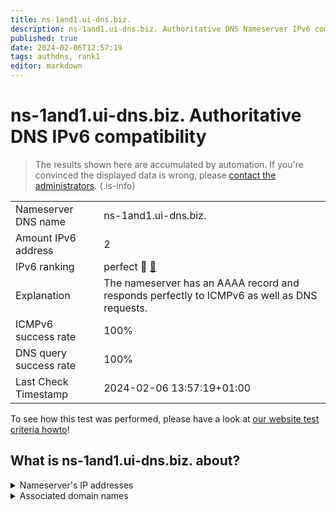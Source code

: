 ```yaml
---
title: ns-1and1.ui-dns.biz.
description: ns-1and1.ui-dns.biz. Authoritative DNS Nameserver IPv6 compatibility
published: true
date: 2024-02-06T12:57:19
tags: authdns, rank1
editor: markdown
---
```


# ns-1and1.ui-dns.biz. Authoritative DNS IPv6 compatibility

> The results shown here are accumulated by automation. If you're convinced the displayed data is wrong, please [contact the administrators](/howto/chat). 
{.is-info}




|   |   |
| - | - |
| Nameserver DNS name | ns-1and1.ui-dns.biz.
| Amount IPv6 address | 2
| IPv6 ranking | perfect :1st_place_medal: [🔗](/howto/ranking) |
| Explanation | The nameserver has an AAAA record and responds perfectly to ICMPv6 as well as DNS requests. |
| ICMPv6 success rate | 100%|
| DNS query success rate | 100% |
| Last Check Timestamp | 2024-02-06 13:57:19+01:00 |

To see how this test was performed, please have a look at [our website test criteria howto](/howto/testcriteria/authdns)!


## What is ns-1and1.ui-dns.biz. about?




<details>
<summary>Nameserver's IP addresses</summary>

2001:8d8:fe:53:0:d9a0:51c8:100

2607:f1c0:fe:53:185:132:33:200

</details>



<details>
<summary>Associated domain names</summary>

www.1und1.de

</details>
